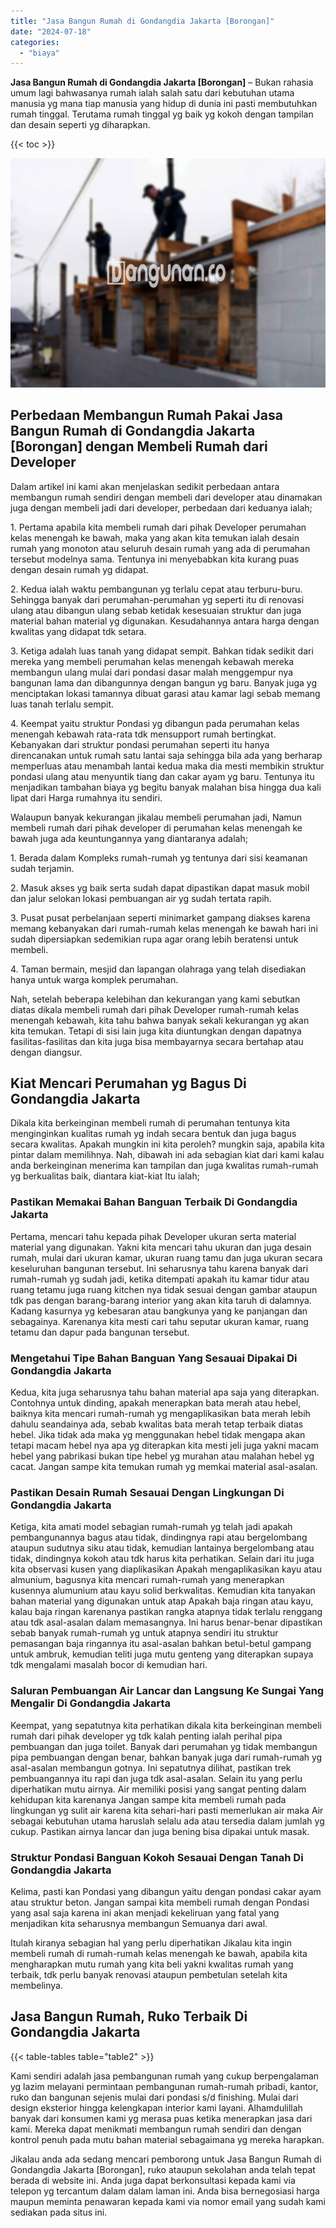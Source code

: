 ```yaml
---
title: "Jasa Bangun Rumah di Gondangdia Jakarta [Borongan]"
date: "2024-07-18"
categories: 
  - "biaya"
---
```


**Jasa Bangun Rumah di Gondangdia Jakarta \[Borongan\]** – Bukan rahasia umum lagi bahwasanya rumah ialah salah satu dari kebutuhan utama manusia yg mana tiap manusia yang hidup di dunia ini pasti membutuhkan rumah tinggal. Terutama rumah tinggal yg baik yg kokoh dengan tampilan dan desain seperti yg diharapkan.

{{< toc >}}

![Jasa Bangun Rumah di Gondangdia Jakarta [Borongan]](/images/borong-bangunan-13.png)

## Perbedaan Membangun Rumah Pakai Jasa Bangun Rumah di Gondangdia Jakarta \[Borongan\] dengan Membeli Rumah dari Developer

Dalam artikel ini kami akan menjelaskan sedikit perbedaan antara membangun rumah sendiri dengan membeli dari developer atau dinamakan juga dengan membeli jadi dari developer, perbedaan dari keduanya ialah;

1\. Pertama apabila kita membeli rumah dari pihak Developer perumahan kelas menengah ke bawah, maka yang akan kita temukan ialah desain rumah yang monoton atau seluruh desain rumah yang ada di perumahan tersebut modelnya sama. Tentunya ini menyebabkan kita kurang puas dengan desain rumah yg didapat.

2\. Kedua ialah waktu pembangunan yg terlalu cepat atau terburu-buru. Sehingga banyak dari perumahan-perumahan yg seperti itu di renovasi ulang atau dibangun ulang sebab ketidak kesesuaian struktur dan juga material bahan material yg digunakan. Kesudahannya antara harga dengan kwalitas yang didapat tdk setara.

3\. Ketiga adalah luas tanah yang didapat sempit. Bahkan tidak sedikit dari mereka yang membeli perumahan kelas menengah kebawah mereka membangun ulang mulai dari pondasi dasar malah menggempur nya bangunan lama dan dibangunnya dengan bangun yg baru. Banyak juga yg menciptakan lokasi tamannya dibuat garasi atau kamar lagi sebab memang luas tanah terlalu sempit.

4\. Keempat yaitu struktur Pondasi yg dibangun pada perumahan kelas menengah kebawah rata-rata tdk mensupport rumah bertingkat. Kebanyakan dari struktur pondasi perumahan seperti itu hanya direncanakan untuk rumah satu lantai saja sehingga bila ada yang berharap memperluas atau menambah lantai kedua maka dia mesti membikin struktur pondasi ulang atau menyuntik tiang dan cakar ayam yg baru. Tentunya itu menjadikan tambahan biaya yg begitu banyak malahan bisa hingga dua kali lipat dari Harga rumahnya itu sendiri.

Walaupun banyak kekurangan jikalau membeli perumahan jadi, Namun membeli rumah dari pihak developer di perumahan kelas menengah ke bawah juga ada keuntungannya yang diantaranya adalah;

1\. Berada dalam Kompleks rumah-rumah yg tentunya dari sisi keamanan sudah terjamin.

2\. Masuk akses yg baik serta sudah dapat dipastikan dapat masuk mobil dan jalur selokan lokasi pembuangan air yg sudah tertata rapih.

3\. Pusat pusat perbelanjaan seperti minimarket gampang diakses karena memang kebanyakan dari rumah-rumah kelas menengah ke bawah hari ini sudah dipersiapkan sedemikian rupa agar orang lebih beratensi untuk membeli.

4\. Taman bermain, mesjid dan lapangan olahraga yang telah disediakan hanya untuk warga komplek perumahan.

Nah, setelah beberapa kelebihan dan kekurangan yang kami sebutkan diatas dikala membeli rumah dari pihak Developer rumah-rumah kelas menengah kebawah, kita tahu bahwa banyak sekali kekurangan yg akan kita temukan. Tetapi di sisi lain juga kita diuntungkan dengan dapatnya fasilitas-fasilitas dan kita juga bisa membayarnya secara bertahap atau dengan diangsur.

## Kiat Mencari Perumahan yg Bagus Di Gondangdia Jakarta

Dikala kita berkeinginan membeli rumah di perumahan tentunya kita menginginkan kualitas rumah yg indah secara bentuk dan juga bagus secara kwalitas. Apakah mungkin ini kita peroleh? mungkin saja, apabila kita pintar dalam memilihnya. Nah, dibawah ini ada sebagian kiat dari kami kalau anda berkeinginan menerima kan tampilan dan juga kwalitas rumah-rumah yg berkualitas baik, diantara kiat-kiat Itu ialah;

### Pastikan Memakai Bahan Banguan Terbaik Di Gondangdia Jakarta

Pertama, mencari tahu kepada pihak Developer ukuran serta material material yang digunakan. Yakni kita mencari tahu ukuran dan juga desain rumah, mulai dari ukuran kamar, ukuran ruang tamu dan juga ukuran secara keseluruhan bangunan tersebut. Ini seharusnya tahu karena banyak dari rumah-rumah yg sudah jadi, ketika ditempati apakah itu kamar tidur atau ruang tetamu juga ruang kitchen nya tidak sesuai dengan gambar ataupun tdk pas dengan barang-barang interior yang akan kita taruh di dalamnya. Kadang kasurnya yg kebesaran atau bangkunya yang ke panjangan dan sebagainya. Karenanya kita mesti cari tahu seputar ukuran kamar, ruang tetamu dan dapur pada bangunan tersebut.

### Mengetahui Tipe Bahan Banguan Yang Sesauai Dipakai Di Gondangdia Jakarta

Kedua, kita juga seharusnya tahu bahan material apa saja yang diterapkan. Contohnya untuk dinding, apakah menerapkan bata merah atau hebel, baiknya kita mencari rumah-rumah yg mengaplikasikan bata merah lebih dahulu seandainya ada, sebab kwalitas bata merah tetap terbaik diatas hebel. Jika tidak ada maka yg menggunakan hebel tidak mengapa akan tetapi macam hebel nya apa yg diterapkan kita mesti jeli juga yakni macam hebel yang pabrikasi bukan tipe hebel yg murahan atau malahan hebel yg cacat. Jangan sampe kita temukan rumah yg memkai material asal-asalan.

### Pastikan Desain Rumah Sesauai Dengan Lingkungan Di Gondangdia Jakarta

Ketiga, kita amati model sebagian rumah-rumah yg telah jadi apakah pembangunannya bagus atau tidak, dindingnya rapi atau bergelombang ataupun sudutnya siku atau tidak, kemudian lantainya bergelombang atau tidak, dindingnya kokoh atau tdk harus kita perhatikan. Selain dari itu juga kita observasi kusen yang diaplikasikan Apakah mengaplikasikan kayu atau almunium, bagusnya kita mencari rumah-rumah yang menerapkan kusennya alumunium atau kayu solid berkwalitas. Kemudian kita tanyakan bahan material yang digunakan untuk atap Apakah baja ringan atau kayu, kalau baja ringan karenanya pastikan rangka atapnya tidak terlalu renggang atau tdk asal-asalan dalam memasangnya. Ini harus benar-benar dipastikan sebab banyak rumah-rumah yg untuk atapnya sendiri itu struktur pemasangan baja ringannya itu asal-asalan bahkan betul-betul gampang untuk ambruk, kemudian teliti juga mutu genteng yang diterapkan supaya tdk mengalami masalah bocor di kemudian hari.

### Saluran Pembuangan Air Lancar dan Langsung Ke Sungai Yang Mengalir Di Gondangdia Jakarta

Keempat, yang sepatutnya kita perhatikan dikala kita berkeinginan membeli rumah dari pihak developer yg tdk kalah penting ialah perihal pipa pembuangan dan juga toilet. Banyak dari perumahan yg tidak membangun pipa pembuangan dengan benar, bahkan banyak juga dari rumah-rumah yg asal-asalan membangun gotnya. Ini sepatutnya dilihat, pastikan trek pembuangannya itu rapi dan juga tdk asal-asalan. Selain itu yang perlu diperhatikan mutu airnya. Air memiliki posisi yang sangat penting dalam kehidupan kita karenanya Jangan sampe kita membeli rumah pada lingkungan yg sulit air karena kita sehari-hari pasti memerlukan air maka Air sebagai kebutuhan utama haruslah selalu ada atau tersedia dalam jumlah yg cukup. Pastikan airnya lancar dan juga bening bisa dipakai untuk masak.

### Struktur Pondasi Banguan Kokoh Sesauai Dengan Tanah Di Gondangdia Jakarta

Kelima, pasti kan Pondasi yang dibangun yaitu dengan pondasi cakar ayam atau struktur beton. Jangan sampai kita membeli rumah dengan Pondasi yang asal saja karena ini akan menjadi kekeliruan yang fatal yang menjadikan kita seharusnya membangun Semuanya dari awal.

Itulah kiranya sebagian hal yang perlu diperhatikan Jikalau kita ingin membeli rumah di rumah-rumah kelas menengah ke bawah, apabila kita mengharapkan mutu rumah yang kita beli yakni kwalitas rumah yang terbaik, tdk perlu banyak renovasi ataupun pembetulan setelah kita membelinya.

## Jasa Bangun Rumah, Ruko Terbaik Di Gondangdia Jakarta

{{< table-tables table="table2" >}}

Kami sendiri adalah jasa pembangunan rumah yang cukup berpengalaman yg lazim melayani permintaan pembangunan rumah-rumah pribadi, kantor, ruko dan bangunan sejenis mulai dari pondasi s/d finishing. Mulai dari design eksterior hingga kelengkapan interior kami layani. Alhamdulillah banyak dari konsumen kami yg merasa puas ketika menerapkan jasa dari kami. Mereka dapat menikmati membangun rumah sendiri dan dengan kontrol penuh pada mutu bahan material sebagaimana yg mereka harapkan.

Jikalau anda ada sedang mencari pemborong untuk Jasa Bangun Rumah di Gondangdia Jakarta \[Borongan\], ruko ataupun sekolahan anda telah tepat berada di website ini. Anda juga dapat berkonsultasi kepada kami via telepon yg tercantum dalam dalam laman ini. Anda bisa bernegosiasi harga maupun meminta penawaran kepada kami via nomor email yang sudah kami sediakan pada situs ini.
